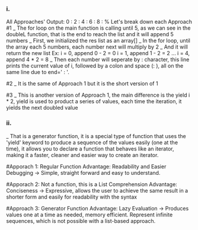 ### i.
All Approaches' Output: 0 : 2 : 4 : 6 : 8 : %
Let's break down each Approach
#1
_ The for loop on the main function is calling until 5, as we can see in the doubleL function, that is the end to reach the list and it will append 5 numbers
_ First, we initialized the res list as an array[]
_ In the for loop, until the array each 5 numbers, each number next will multiply by 2
_ And it will return the new list
Ex:
i = 0, append 0 - 2 = 0
i = 1, append 1 - 2 = 2
...
i = 4, append 4 * 2 = 8
_ Then each number will seperate by : character, this line prints the current value of i, followed by a colon and space (: ), all on the same line due to end=' : '.

#2
_ It is the same of Approach 1 but it is the short version of 1

#3
_ This is another version of Approach 1, the main difference is the yield i \* 2, yield is used to product a series of values, each time the iteration, it yields the next doubled value

### ii.
_ That is a generator function, it is a special type of function that uses the 'yield' keyword to produce a sequence of the values easily (one at the time), it allows you to declare a function that behaves like an iterator, making it a faster, cleaner and easier way to create an iterator.

#Apporach 1:
Regular Function
Advantage: Readability and Easier Debugging -> Simple, straight forward and easy to understand.

#Apporach 2:
Not a function, this is a List Comprehension
Advantage: Conciseness -> Expressive, allows the user to achieve the same result in a shorter form and easily for readability with the syntax

#Approach 3:
Generator Function
Advantage: Lazy Evaluation -> Produces values one at a time as needed, memory efficient. Represent infinite sequences, which is not possible with a list-based approach.

